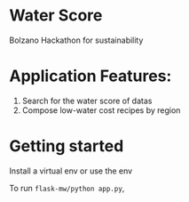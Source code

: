 # Water Score
Bolzano Hackathon for sustainability

# Application Features: 

1. Search for the water score of datas 
2. Compose low-water cost recipes by region


# Getting started

Install a virtual env or use the env

To run `flask-mw/python app.py`,

